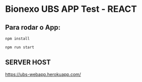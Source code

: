 # Bionexo UBS APP Test - REACT

## Para rodar o App:

```
npm install

npm run start

```

## SERVER HOST

https://ubs-webapp.herokuapp.com/